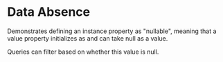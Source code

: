 ﻿# Data Absence

Demonstrates defining an instance property as "nullable", meaning that a
value property initializes as and can take null as a value.

Queries can filter based on whether this value is null.